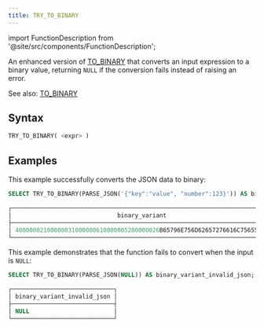 ```yaml
---
title: TRY_TO_BINARY
---
```

import FunctionDescription from '@site/src/components/FunctionDescription';

<FunctionDescription description="Introduced or updated: v1.2.673"/>

An enhanced version of [TO_BINARY](to-binary.md) that converts an input expression to a binary value, returning `NULL` if the conversion fails instead of raising an error.

See also: [TO_BINARY](to-binary.md)

## Syntax

```sql
TRY_TO_BINARY( <expr> )
```

## Examples

This example successfully converts the JSON data to binary:

```sql
SELECT TRY_TO_BINARY(PARSE_JSON('{"key":"value", "number":123}')) AS binary_variant_success;

┌──────────────────────────────────────────────────────────────────────────┐
│                              binary_variant                              │
├──────────────────────────────────────────────────────────────────────────┤
│ 40000002100000031000000610000005200000026B65796E756D62657276616C7565507B │
└──────────────────────────────────────────────────────────────────────────┘
```

This example demonstrates that the function fails to convert when the input is `NULL`:

```sql
SELECT TRY_TO_BINARY(PARSE_JSON(NULL)) AS binary_variant_invalid_json;

┌─────────────────────────────┐
│ binary_variant_invalid_json │
├─────────────────────────────┤
│ NULL                        │
└─────────────────────────────┘
```